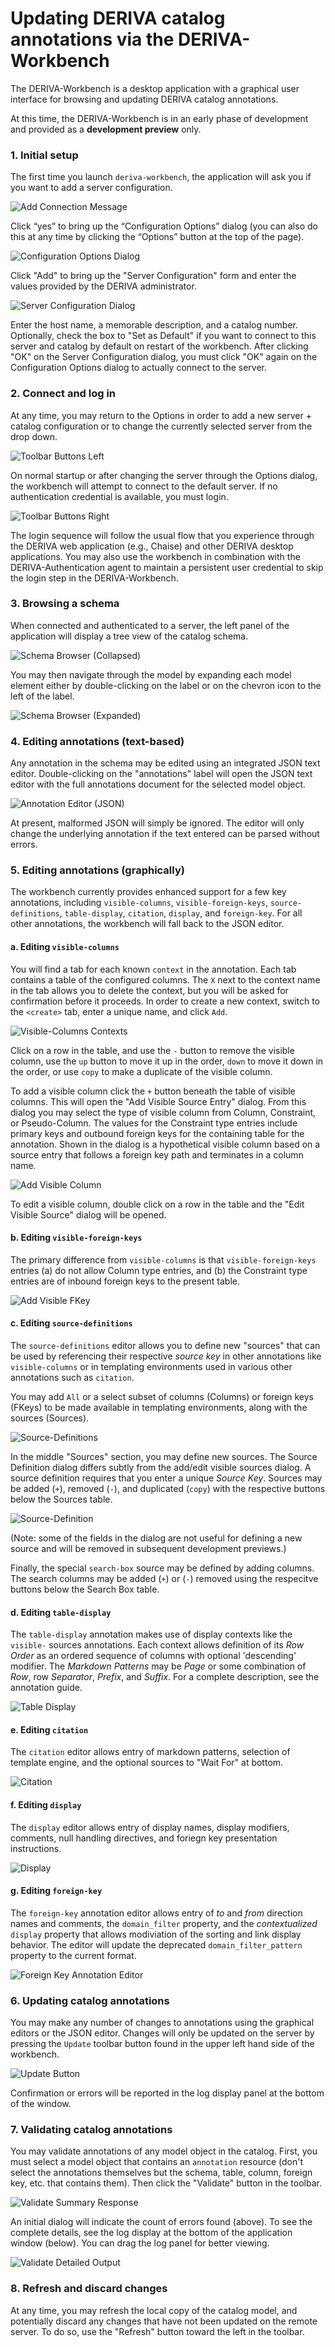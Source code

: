 # Updating DERIVA catalog annotations via the DERIVA-Workbench

The DERIVA-Workbench is a desktop application with a graphical user interface for
browsing and updating DERIVA catalog annotations.

At this time, the DERIVA-Workbench is in an early phase of development and provided
as a **development preview** only.

### 1. Initial setup

The first time you launch `deriva-workbench`, the application will ask you if you 
want to add a server configuration.

![Add Connection Message](images/add-connection-message.png)

Click “yes” to bring up the “Configuration Options” dialog (you can also do this at 
any time by clicking the “Options” button at the top of the page).

![Configuration Options Dialog](images/configuration-options-dialog.png)

Click "Add" to bring up the "Server Configuration" form and enter the values provided 
by the DERIVA administrator.

![Server Configuration Dialog](images/server-configuration-dialog.png)

Enter the host name, a memorable description, and a catalog number. Optionally, 
check the box to "Set as Default" if you want to connect to this server and 
catalog by default on restart of the workbench. After clicking "OK" on the Server 
Configuration dialog, you must click "OK" again on the Configuration Options 
dialog to actually connect to the server. 

### 2. Connect and log in

At any time, you may return to the Options in order to add a new server + catalog 
configuration or to change the currently selected server from the drop down.

![Toolbar Buttons Left](images/toolbar-buttons-left.png)

On normal startup or after changing the server through the Options dialog, the 
workbench will attempt to connect to the default server. If no authentication 
credential is available, you must login.

![Toolbar Buttons Right](images/toolbar-buttons-right.png)

The login sequence will follow the usual flow that you experience through the DERIVA 
web application (e.g., Chaise) and other DERIVA desktop applications. You may also 
use the workbench in combination with the DERIVA-Authentication agent to maintain a 
persistent user credential to skip the login step in the DERIVA-Workbench.

### 3. Browsing a schema

When connected and authenticated to a server, the left panel of the application will 
display a tree view of the catalog schema.

![Schema Browser (Collapsed)](images/browse-collapsed.png)

You may then navigate through the model by expanding each model element either by 
double-clicking on the label or on the chevron icon to the left of the label.

![Schema Browser (Expanded)](images/browse-expanded.png)

### 4. Editing annotations (text-based)

Any annotation in the schema may be edited using an integrated JSON text editor. 
Double-clicking on the "annotations" label will open the JSON text editor with the 
full annotations document for the selected model object.

![Annotation Editor (JSON)](images/annotation-editor-json.png)

At present, malformed JSON will simply be ignored. The editor will only change the 
underlying annotation if the text entered can be parsed without errors.

### 5. Editing annotations (graphically)

The workbench currently provides enhanced support for a few key annotations, including 
`visible-columns`, `visible-foreign-keys`, `source-definitions`, `table-display`, 
`citation`, `display`, and `foreign-key`. For all other annotations, the workbench will fall back to the 
JSON editor.

#### a. Editing `visible-columns`

You will find a tab for each known `context` in the annotation. Each tab contains a table
of the configured columns. The `X` next to the context name in the tab allows you to delete
the context, but you will be asked for confirmation before it proceeds. In order to create 
a new context, switch to the `<create>` tab, enter a unique name, and click `Add`.

![Visible-Columns Contexts](images/visible-columns-contexts.png)

Click on a row in the table, and use the `-` button to remove the visible column, use the 
`up` button to move it up in the order, `down` to move it down in the order, or use `copy` 
to make a duplicate of the visible column.

To add a visible column click the `+` button beneath the table of visible columns. This will 
open the "Add Visible Source Entry" dialog. From this dialog you may select the type of 
visible column from Column, Constraint, or Pseudo-Column. The values for the Constraint type 
entries include primary keys and outbound foreign keys for the containing table for the 
annotation. Shown in the dialog is a hypothetical visible column based on a source entry that 
follows a foreign key path and terminates in a column name. 

![Add Visible Column](images/add-visible-column.png)

To edit a visible column, double click on a row in the table and the "Edit Visible Source" 
dialog will be opened.

#### b. Editing `visible-foreign-keys`

The primary difference from `visible-columns` is that `visible-foreign-keys` entries (a) do 
not allow Column type entries, and (b) the Constraint type entries are of inbound foreign 
keys to the present table.

![Add Visible FKey](images/add-visible-fkey-entry.png)

#### c. Editing `source-definitions`

The `source-definitions` editor allows you to define new "sources" that can be used by referencing
their respective _source key_ in other annotations like `visible-columns` or in templating 
environments used in various other annotations such as `citation`.

You may add `All` or a select subset of columns (Columns) or foreign keys (FKeys) to be made 
available in templating environments, along with the sources (Sources).

![Source-Definitions](images/source-definitions.png)
 
In the middle "Sources" section, you may define new sources. The Source Definition dialog differs
subtly from the add/edit visible sources dialog. A source definition requires that you enter a 
unique _Source Key_. Sources may be added (`+`), removed (`-`), and duplicated (`copy`) with the 
respective buttons below the Sources table.
 
![Source-Definition](images/source-definition.png)
 
(Note: some of the fields in the dialog are not useful for defining a new source and will be 
removed in subsequent development previews.)
 
Finally, the special `search-box` source may be defined by adding columns. The search columns 
may be added (`+`) or (`-`) removed using the respecitve buttons below the Search Box table.

#### d. Editing `table-display`

The `table-display` annotation makes use of display contexts like the `visible-` sources 
annotations. Each context allows definition of its _Row Order_ as an ordered sequence of 
columns with optional 'descending' modifier. The _Markdown Patterns_ may be _Page_ or some 
combination of _Row_, row _Separator_, _Prefix_, and _Suffix_. For a complete description, see 
the annotation guide.

![Table Display](images/table-display.png)

#### e. Editing `citation`

The `citation` editor allows entry of markdown patterns, selection of template engine, and the 
optional sources to "Wait For" at bottom.

![Citation](images/citation.png)

#### f. Editing `display`

The `display` editor allows entry of display names, display modifiers, comments, null handling
directives, and foriegn key presentation instructions.

![Display](images/display.png)

#### g. Editing `foreign-key`

The `foreign-key` annotation editor allows entry of _to_ and _from_ direction names and 
comments, the `domain_filter` property, and the _contextualized_ `display` property that allows
modiviation of the sorting and link display behavior. The editor will update the deprecated 
`domain_filter_pattern` property to the current format.

![Foreign Key Annotation Editor](images/foreign-key.png)

### 6. Updating catalog annotations

You may make any number of changes to annotations using the graphical editors or the JSON editor. 
Changes will only be updated on the server by pressing the `Update` toolbar button found in the 
upper left hand side of the workbench.

![Update Button](images/toolbar-buttons-left.png)

Confirmation or errors will be reported in the log display panel at the bottom of the window.

### 7. Validating catalog annotations

You may validate annotations of any model object in the catalog. First, you must select a model 
object that contains an `annotation` resource (don't select the annotations themselves but the 
schema, table, column, foreign key, etc. that contains them). Then click the "Validate" button in 
the toolbar.

![Validate Summary Response](images/validate-summary.png)

An initial dialog will indicate the count of errors found (above). To see the complete details, 
see the log display at the bottom of the application window (below). You can drag the log panel 
for better viewing.

![Validate Detailed Output](images/validate-details.png)

### 8. Refresh and discard changes

At any time, you may refresh the local copy of the catalog model, and potentially discard any 
changes that have not been updated on the remote server. To do so, use the "Refresh" button toward the left 
in the toolbar.